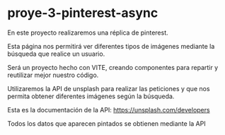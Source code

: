 # proye-3-pinterest-async

En este proyecto realizaremos una réplica de pinterest.

Esta página nos permitirá ver diferentes tipos de imágenes mediante la búsqueda que realice un usuario.

Será un proyecto hecho con VITE, creando componentes para repartir y reutilizar mejor nuestro código.

Utilizaremos la API de unsplash para realizar las peticiones y que nos permita obtener diferentes imágenes según la búsqueda.

Esta es la documentación de la API: https://unsplash.com/developers

Todos los datos que aparecen pintados se obtienen mediante la API
